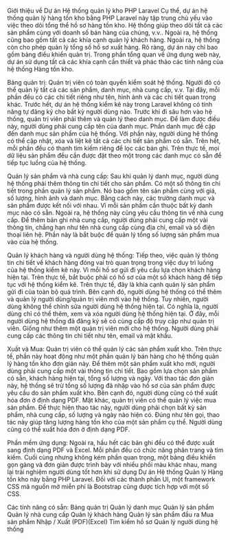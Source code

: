Giới thiệu về Dự án Hệ thống quản lý kho PHP Laravel
Cụ thể, dự án  hệ thống quản lý hàng tồn kho bằng PHP Laravel này tập trung chủ yếu vào việc theo dõi tổng thể hồ sơ hàng tồn kho. Hệ thống giúp theo dõi tất cả các sản phẩm cùng với doanh số bán hàng của chúng, v.v.. Ngoài ra, hệ thống cũng bao gồm tất cả các khía cạnh quản lý khách hàng. Ngoài ra, hệ thống còn cho phép quản lý tổng số hồ sơ xuất hàng. Rõ ràng, dự án này chỉ bao gồm bảng điều khiển quản trị. Trong phần tổng quan về ứng dụng web này, dự án sử dụng tất cả các khía cạnh cần thiết và phác thảo các tính năng của hệ thống Hàng tồn kho.


Bảng quản trị:
Quản trị viên có toàn quyền kiểm soát hệ thống. Người đó có thể quản lý tất cả các sản phẩm, danh mục, nhà cung cấp, v.v. Tại đây, mỗi phần đều có các chi tiết riêng như tên, hình ảnh và các chi tiết quan trọng khác. Trước hết, dự án hệ thống kiểm kê này trong Laravel không có tính năng tự đăng ký cho bất kỳ người dùng nào. Trước khi đi sâu hơn vào hệ thống, quản trị viên phải thêm và quản lý theo danh mục. Để làm được điều này, người dùng phải cung cấp tên của danh mục. Phần danh mục đề cập đến danh mục sản phẩm của hệ thống. Với phần này, người dùng hệ thống có thể cập nhật, xóa và liệt kê tất cả các chi tiết sản phẩm có sẵn. Trên hết, mỗi phần đều có thanh tìm kiếm riêng để lọc các bản ghi. Trên thực tế, mọi dữ liệu sản phẩm đều cần được đặt theo một trong các danh mục có sẵn để tiếp tục luồng của hệ thống.


Quản lý sản phẩm và nhà cung cấp:
Sau khi quản lý danh mục, người dùng hệ thống phải thêm thông tin chi tiết cho sản phẩm. Có một số thông tin chi tiết trong phần quản lý sản phẩm. Nó bao gồm tên sản phẩm cùng với giá, số lượng, hình ảnh và danh mục. Bằng cách này, các trường danh mục và sản phẩm được kết nối với nhau. Vì mỗi sản phẩm cần thuộc bất kỳ danh mục nào có sẵn. Ngoài ra, hệ thống này cũng yêu cầu thông tin về nhà cung cấp. Để thêm bản ghi nhà cung cấp, người dùng phải cung cấp một vài thông tin, chẳng hạn như tên nhà cung cấp cùng địa chỉ, email và số điện thoại liên hệ. Phần này là bắt buộc để quản lý tổng số lượng sản phẩm mua vào của hệ thống.

Quản lý khách hàng và người dùng hệ thống:
Tiếp theo, việc quản lý thông tin chi tiết về khách hàng đóng vai trò quan trọng trong việc duy trì luồng của hệ thống kiểm kê này. Vì mỗi hồ sơ gửi đi yêu cầu lựa chọn khách hàng hiện tại. Trên thực tế, bắt buộc phải có hồ sơ của một số khách hàng để tiếp tục với hệ thống kiểm kê. Trên thực tế, đây là khía cạnh quản lý sản phẩm gửi đi của toàn bộ quá trình. Bên cạnh đó, người dùng hệ thống có thể thêm và quản lý người dùng/quản trị viên mới vào hệ thống. Tuy nhiên, người dùng không thể chỉnh sửa người dùng hệ thống hiện tại. Có nghĩa là, người dùng chỉ có thể thêm, xem và xóa người dùng hệ thống hiện tại. Ở đây, mỗi người dùng hệ thống đã đăng ký sẽ có cùng cấp độ truy cập như quản trị viên. Giống như thêm một quản trị viên mới cho hệ thống. Người dùng phải cung cấp các thông tin chi tiết như tên, email và mật khẩu.

Xuất và Mua:
Quản trị viên có thể quản lý các sản phẩm xuất kho. Trên thực tế, phần này hoạt động như một phần quản lý bán hàng cho hệ thống quản lý hàng tồn kho đơn giản này. Để thêm một sản phẩm xuất kho mới, người dùng phải cung cấp một vài thông tin chi tiết. Bao gồm lựa chọn sản phẩm có sẵn, khách hàng hiện tại, tổng số lượng và ngày. Với thao tác đơn giản này, hệ thống sẽ trừ tổng số lượng đã nhập vào hồ sơ của sản phẩm được yêu cầu do sản phẩm xuất kho. Bên cạnh đó, người dùng cũng có thể xuất hóa đơn ở định dạng PDF. Mặt khác, quản trị viên có thể quản lý việc mua sản phẩm. Để thực hiện thao tác này, người dùng phải chọn bất kỳ sản phẩm, nhà cung cấp, số lượng và ngày nào hiện có. Đúng như tên gọi, thao tác này giúp tăng lượng hàng tồn kho của một sản phẩm cụ thể. Người dùng cũng có thể xuất hóa đơn ở định dạng PDF.

Phần mềm ứng dụng:
Ngoài ra, hầu hết các bản ghi đều có thể được xuất sang định dạng PDF và Excel. Mỗi phần đều có chức năng phân trang và tìm kiếm. Cuối cùng nhưng không kém phần quan trọng, một bảng điều khiển gọn gàng và đơn giản được trình bày với nhiều phối màu khác nhau, mang lại trải nghiệm người dùng tốt hơn khi sử dụng Dự án  Hệ thống Quản lý Hàng tồn kho này bằng PHP Laravel. Đối với các thành phần UI, một  framework CSS mã nguồn mở miễn phí là Bootstrap cũng được tích hợp với một số CSS.

Các tính năng có sẵn:
Bảng quản trị
Quản lý danh mục
Quản lý sản phẩm
Quản lý nhà cung cấp
Quản lý khách hàng
Quản lý sản phẩm đầu ra
Mua sản phẩm
Nhập / Xuất (PDF)(Excel)
Tìm kiếm hồ sơ
Quản lý người dùng hệ thống